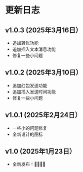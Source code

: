 # 更新日志

## v1.0.3 (2025年3月16日）

- 追加转账功能
- 追加插入文本消息功能
- 修复一些小问题

## v1.0.2 (2025年3月10日）

- 追加红包发送功能
- 追加插入发送时间功能
- 修复一些小问题

## v1.0.1 (2025年2月24日）

- 一些小的问题修复
- 全新设计的图标

## v1.0 (2025年1月23日）

- 全新发布！🎉🎉🎉🎉
